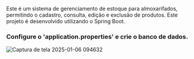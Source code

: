 Este é um sistema de gerenciamento de estoque para almoxarifados, permitindo o cadastro, consulta, edição e exclusão de produtos. Este projeto é desenvolvido utilizando o Spring Boot.


### Configure o 'application.properties' e crie o banco de dados.
![Captura de tela 2025-01-06 094632](https://github.com/user-attachments/assets/c104d993-f0b4-43fc-aec6-c9e07ec169d7)


